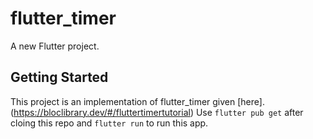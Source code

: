 # flutter_timer

A new Flutter project.

## Getting Started

This project is an implementation of flutter_timer given [here].(https://bloclibrary.dev/#/fluttertimertutorial)
Use `flutter pub get` after cloing this repo and `flutter run` to run this app. 
